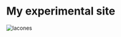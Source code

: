 # My experimental site

![lacones](https://github.com/sahoo-rk/sahoo-rk.github.io/blob/master/assets/images/lacones2-1-800x370.jpg)
